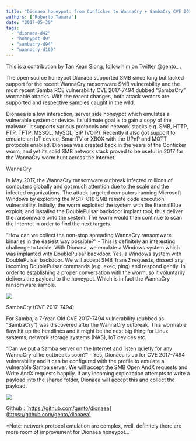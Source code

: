 ```yaml
---
title: "Dionaea honeypot: from Conficker to WannaCry + SambaCry CVE 2017-7494"
authors: ["Roberto Tanara"]
date: "2017-05-30"
tags: 
  - "dionaea-d42"
  - "honeypot-d9"
  - "sambacry-d94"
  - "wannacry-d109"
---
```


This is a contribution by Tan Kean Siong, follow him on Twitter [@gento\_](https://twitter.com/gento_) .

The open source honeypot Dionaea supported SMB since long but lacked support for the recent WannaCry ransomware SMB vulnerability and the most recent Samba RCE vulnerability CVE 2017-7494 dubbed “SambaCry” wormable attacks. With the recent changes, both attack vectors are supported and respective samples caught in the wild.

Dionaea is a low interaction, server side honeypot which emulates a vulnerable system or device. Its ultimate goal is to gain a copy of the malware. It supports various protocols and network stacks e.g. SMB, HTTP, FTP, TFTP, MSSQL, MySQL, SIP (VOIP). Recently it also got support to emulate an IoT device, SmartTV or XBOX with the UPnP and MQTT protocols enabled. Dionaea was created back in the years of the Conficker worm, and yet its solid SMB network stack proved to be useful in 2017 for the WannaCry worm hunt across the Internet.

WannaCry

In May 2017, the WannaCry ransomware outbreak infected millions of computers globally and got much attention due to the scale and the infected organizations. The attack targeted computers running Microsoft Windows by exploiting the MS17-010 SMB remote code execution vulnerability. Initially, the worm exploited the system with the EternalBlue exploit, and installed the DoublePulsar backdoor implant tool, thus deliver the ransomware onto the system. The worm would then continue to scan the Internet in order to find the next targets.

“How can we collect the non-stop spreading WannaCry ransomware binaries in the easiest way possible?” - This is definitely an interesting challenge to tackle. With Dionaea, we emulate a Windows system which was implanted with DoublePulsar backdoor. Yes, a Windows system with DoublePulsar backdoor. We will accept SMB Trans2 requests, dissect any incoming DoublePulsar commands (e.g. exec, ping) and respond gently. In order to establishing a proper conversation with the worm, so it voluntarily delivers the payload to the honeypot. Which is in fact the WannaCry ransomware sample.

![](https://lh3.googleusercontent.com/dO5SWlkVXboLOp_ejWKmLcVRRJq-VTwBkd0ys0o-nRVVgh19ip4jL20SVyMznE_OOU8IzVeFMckHB3cRa_a4YcNrziB2VOSOv5z123gGyeo8er7fqjUYGuViAbmdWgKUpmhfhSal)

SambaCry (CVE 2017-7494)

For Samba, a 7-Year-Old CVE 2017-7494 vulnerability (dubbed as “SambaCry”) was discovered after the WannaCry outbreak. This wormable flaw hit up the headlines and it might be the next big thing for Linux systems, network storage systems (NAS), IoT devices etc.

“Can we put a Samba server on the Internet and listen quietly for any WannaCry-alike outbreaks soon?” - Yes, Dionaea is up for CVE 2017-7494 vulnerability and it can be configured with the profile to emulate a vulnerable Samba server. We will accept the SMB Open AndX requests and Write AndX requests happily. If any incoming exploitation attempts to write a payload into the shared folder, Dionaea will accept this and collect the payload.

![](https://lh5.googleusercontent.com/bC8tvC8jnjPbTTLiVhGX2Z6M8cYiCwlqK_TbmYgK22GWgaAUlUBo0qQCjmDeIhHC_CzBrXgNEFUnq8U_ijRn9GzVnAmfEzhveCdwAh23fyq4QEwkmws-845caql2vxtAOlODV9aa)

Github : [https://github.com/gento/dionaea](https://github.com/gento/dionaea)

\*Note: network protocol emulation are complex, well, definitely there are more room of improvement for Dionaea honeypot…
